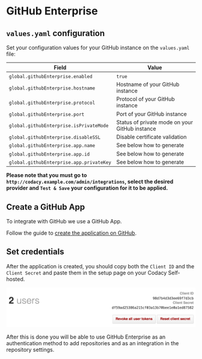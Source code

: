 # GitHub Enterprise

## `values.yaml` configuration

Set your configuration values for your GitHub instance on the `values.yaml` file:

| Field                                    | Value                                          |
| ---------------------------------------- | ---------------------------------------------- |
| `global.githubEnterprise.enabled`        | `true`                                         |
| `global.githubEnterprise.hostname`       | Hostname of your GitHub instance               |
| `global.githubEnterprise.protocol`       | Protocol of your GitHub instance               |
| `global.githubEnterprise.port`           | Port of your GitHub instance                   |
| `global.githubEnterprise.isPrivateMode`  | Status of private mode on your GitHub instance |
| `global.githubEnterprise.disableSSL`     | Disable certificate validation                 |
| `global.githubEnterprise.app.name`       | See below how to generate                      |
| `global.githubEnterprise.app.id`         | See below how to generate                      |
| `global.githubEnterprise.app.privateKey` | See below how to generate                      |

**Please note that you must go to `http://codacy.example.com/admin/integrations`, select the desired provider and `Test & Save` your configuration for it to be applied.**

## Create a GitHub App

To integrate with GitHub we use a GitHub App.

Follow the guide to [create the application on GitHub](create-github-app.md).

## Set credentials

After the application is created, you should copy both the `Client ID` and the `Client Secret` and paste them in the setup page on your Codacy Self-hosted.

![GitHub Application](./images/github-token-retrieval.png)

After this is done you will be able to use GitHub Enterprise as an authentication method to add repositories and as an integration in the repository settings.
